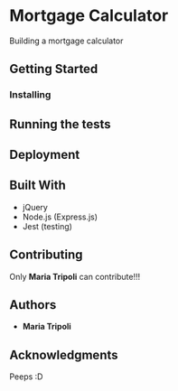 # Mortgage Calculator
Building a mortgage calculator 

## Getting Started

### Installing

## Running the tests

## Deployment

## Built With
+ jQuery
+ Node.js (Express.js)
+ Jest (testing)

## Contributing
Only **Maria Tripoli** can contribute!!!

## Authors
+ **Maria Tripoli**

## Acknowledgments
Peeps
:D